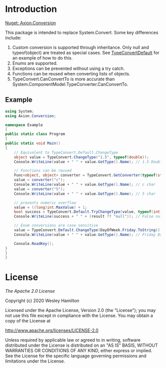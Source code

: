 # Introduction

[Nuget: Axion.Conversion](https://www.nuget.org/packages/Axion.Conversion/)

This package is intended to replace System.Convert. Some key differences include:
1. Custom conversion is supported through inheritance. Only null and typeof(object) are treated as special cases. 
See [TypeConvertDefault](https://github.com/axion-utils/Conversion/blob/master/Conversion/TypeConvertDefault.cs) for an example of how to do this.
2. Enums are supported.
3. Exceptions can be prevented without using a try catch.
4. Functions can be reused when converting lists of objects.
5. TypeConvert.CanConvertTo is more accurate than System.ComponentModel.TypeConverter.CanConvertTo.

## Example

```csharp
using System;
using Axion.Conversion;

namespace Example
{
public static class Program
{
public static void Main()
{
	// Equivalent to TypeConvert.Default.ChangeType
	object value = TypeConvert.ChangeType("1.5", typeof(double));
	Console.WriteLine(value + " " + value.GetType().Name); // 1.5 Double

	// Functions can be reused
	Func<object, object> converter = TypeConvert.GetConverter(typeof(string), typeof(char));
	value = converter("c");
	Console.WriteLine(value + " " + value.GetType().Name); // c char
	value = converter("5");
	Console.WriteLine(value + " " + value.GetType().Name); // 5 char

	// prevents numeric overflow
	value = ((long)int.MaxValue) + 1;
	bool success = TypeConvert.Default.TryChangeType(value, typeof(int), out object result);
	Console.WriteLine(success + " " + (result ?? "null")); // False null

	// Enum conversions are case sensitive
	value = TypeConvert.Default.ChangeType(DayOfWeek.Friday.ToString(), typeof(DayOfWeek));
	Console.WriteLine(value + " " + value.GetType().Name); // Friday DayOfWeek

	Console.ReadKey();
}
}
}

```

# License

*The Apache 2.0 License*

Copyright (c) 2020 Wesley Hamilton 

Licensed under the Apache License, Version 2.0 (the "License"); you may not use this file except in compliance with the License. You may obtain a copy of the License at 

http://www.apache.org/licenses/LICENSE-2.0

Unless required by applicable law or agreed to in writing, software distributed under the License is distributed on an "AS IS" BASIS, WITHOUT WARRANTIES OR CONDITIONS OF ANY KIND, either express or implied. See the License for the specific language governing permissions and limitations under the License.